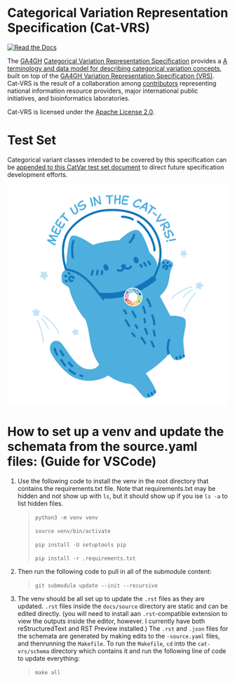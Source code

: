 # Categorical Variation Representation Specification (Cat-VRS)

[![Read the Docs](https://img.shields.io/readthedocs/vr-spec/1.1)](https://cat-vrs.readthedocs.io/en/latest/)

The [GA4GH](https://www.ga4gh.org/) [Categorical Variation Representation Specification](https://www.ga4gh.org/product/categorical-variation-catvar/) provides a [A terminology and data model for describing categorical variation concepts](https://vrsatile.readthedocs.io/en/latest/catvars/index.html), built on top of the [GA4GH Variation Representation Specification (VRS)](https://vrs.ga4gh.org). Cat-VRS is the result of a collaboration among [contributors](CONTRIBUTORS.md) representing national information resource providers, major international public initiatives, and bioinformatics laboratories.

Cat-VRS is licensed under the [Apache License 2.0](LICENSE).


# Test Set

Categorical variant classes intended to be covered by this specification can be [appended to this CatVar test set document](https://docs.google.com/document/d/1aV-SqxdmuRN_EKvafzTSe0GoGC9yOzPsjrdWE0LXqYc/edit) to direct future specification development efforts.


![image](docs/source/images/cat-vrs-transparent-bg.png)


# How to set up a venv and update the schemata from the source.yaml files: (Guide for VSCode)

1. Use the following code to install the venv in the root directory that contains the requirements.txt file.  Note that requirements.txt may be hidden and not show up with `ls`, but it should show up if you ise `ls -a` to list hidden files.
    > `python3 -m venv venv`
    >
    > `source venv/bin/activate`
    >
    > `pip install -U setuptools pip`
    >
    > `pip install -r .requirements.txt`
2. Then run the following code to pull in all of the submodule content:
    > `git submodule update --init --recursive`
3. The venv should be all set up to update the `.rst` files as they are updated. `.rst` files inside the `docs/source` directory are static and can be edited directly.  (you will need to install aan `.rst`-compatible extension to view the outputs inside the editor, however.  I currently have both reStructuredText and RST Preview installed.) The `.rst` and `.json` files for the schemata are generated by making edits to the `-source.yaml` files, and thenrunning the `Makefile`.  To run the `Makefile`, `cd` into the `cat-vrs/schema` directory which contains it and run the following line of code to update everything:
    > `make all` 
